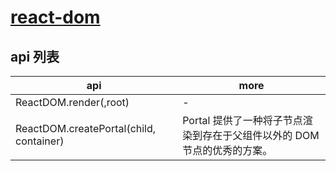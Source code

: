 # [react-dom]()

## api 列表

| api                                     | more                                                                     |
| --------------------------------------- | ------------------------------------------------------------------------ |
| ReactDOM.render(<App />,root)           | -                                                                        |
| ReactDOM.createPortal(child, container) | Portal 提供了一种将子节点渲染到存在于父组件以外的 DOM 节点的优秀的方案。 |
